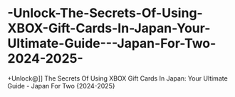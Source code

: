 # -Unlock-The-Secrets-Of-Using-XBOX-Gift-Cards-In-Japan-Your-Ultimate-Guide---Japan-For-Two-2024-2025-
+Unlock@]] The Secrets Of Using XBOX Gift Cards In Japan: Your Ultimate Guide - Japan For Two {2024-2025}
